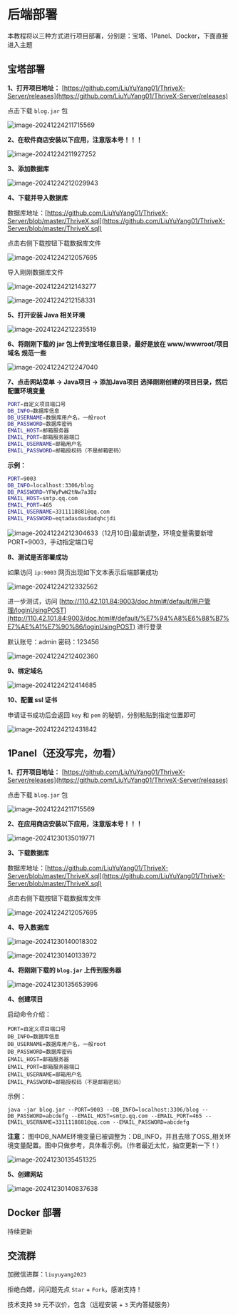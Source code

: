 # 后端部署

本教程将以三种方式进行项目部署，分别是：宝塔、1Panel、Docker，下面直接进入主题



## 宝塔部署

**1、打开项目地址：** [https://github.com/LiuYuYang01/ThriveX-Server/releases](https://github.com/LiuYuYang01/ThriveX-Server/releases)

点击下载 `blog.jar` 包


![image-20241224211715569](./assets/image-20241224211715569.png)



**2、在软件商店安装以下应用，注意版本号！！！**

![image-20241224211927252](./assets/image-20241224211927252.png)



**3、添加数据库**

![image-20241224212029943](./assets/image-20241224212029943.png)



**4、下载并导入数据库**

数据库地址：[https://github.com/LiuYuYang01/ThriveX-Server/blob/master/ThriveX.sql](https://github.com/LiuYuYang01/ThriveX-Server/blob/master/ThriveX.sql)

点击右侧下载按钮下载数据库文件


![image-20241224212057695](./assets/image-20241224212057695.png)

导入刚刚数据库文件


![image-20241224212143277](./assets/image-20241224212143277.png)


![image-20241224212158331](./assets/image-20241224212158331.png)



**5、打开安装 Java 相关环境**

![image-20241224212235519](./assets/image-20241224212235519.png)



**6、将刚刚下载的 jar 包上传到宝塔任意目录，最好是放在 www/wwwroot/项目域名 规范一些**


![image-20241224212247040](./assets/image-20241224212247040.png)



**7、点击网站菜单 -> Java项目 -> 添加Java项目 选择刚刚创建的项目目录，然后配置环境变量**

```bash
PORT=自定义项目端口号
DB_INFO=数据库信息
DB_USERNAME=数据库用户名，一般root
DB_PASSWORD=数据库密码
EMAIL_HOST=邮箱服务器
EMAIL_PORT=邮箱服务器端口
EMAIL_USERNAME=邮箱用户名
EMAIL_PASSWORD=邮箱授权码（不是邮箱密码）
```

**示例：**

```bash
PORT=9003
DB_INFO=localhost:3306/blog
DB_PASSWORD=YFWyPwW2tNw7a3Bz
EMAIL_HOST=smtp.qq.com
EMAIL_PORT=465
EMAIL_USERNAME=3311118881@qq.com
EMAIL_PASSWORD=eqtadasdasdadqhcjdi
```

![image-20241224212304633](./assets/image-20241224212304633.png)（12月10日)最新调整，环境变量需要新增PORT=9003，手动指定端口号



**8、测试是否部署成功**

如果访问 `ip:9003` 网页出现如下文本表示后端部署成功


![image-20241224212332562](./assets/image-20241224212332562.png)

进一步测试，访问 [http://110.42.101.84:9003/doc.html#/default/用户管理/loginUsingPOST](http://110.42.101.84:9003/doc.html#/default/%E7%94%A8%E6%88%B7%E7%AE%A1%E7%90%86/loginUsingPOST) 进行登录

默认账号：admin     密码：123456

![image-20241224212402360](./assets/image-20241224212402360.png)



**9、绑定域名**

![image-20241224212414685](./assets/image-20241224212414685.png)



**10、配置 ssl 证书**

申请证书成功后会返回 `key` 和 `pem` 的秘钥，分别粘贴到指定位置即可

![image-20241224212431842](./assets/image-20241224212431842.png)



## 1Panel（还没写完，勿看）

**1、打开项目地址：** [https://github.com/LiuYuYang01/ThriveX-Server/releases](https://github.com/LiuYuYang01/ThriveX-Server/releases)

点击下载 `blog.jar` 包


![image-20241224211715569](./assets/image-20241224211715569.png)



**2、在应用商店安装以下应用，注意版本号！！！**

![image-20241230135019771](./assets/image-20241230135019771.png)



**3、下载数据库**

数据库地址：[https://github.com/LiuYuYang01/ThriveX-Server/blob/master/ThriveX.sql](https://github.com/LiuYuYang01/ThriveX-Server/blob/master/ThriveX.sql)

点击右侧下载按钮下载数据库文件


![image-20241224212057695](./assets/image-20241224212057695.png)



**4、导入数据库**

![image-20241230140018302](./assets/image-20241230140018302.png)

![image-20241230140133972](./assets/image-20241230140133972.png)



**4、将刚刚下载的 `blog.jar` 上传到服务器**

![image-20241230135653996](./assets/image-20241230135653996.png)



**4、创建项目**

启动命令介绍：

```
PORT=自定义项目端口号
DB_INFO=数据库信息
DB_USERNAME=数据库用户名，一般root
DB_PASSWORD=数据库密码
EMAIL_HOST=邮箱服务器
EMAIL_PORT=邮箱服务器端口
EMAIL_USERNAME=邮箱用户名
EMAIL_PASSWORD=邮箱授权码（不是邮箱密码）
```

示例：

```
java -jar blog.jar --PORT=9003 --DB_INFO=localhost:3306/blog --DB_PASSWORD=abcdefg --EMAIL_HOST=smtp.qq.com --EMAIL_PORT=465 --EMAIL_USERNAME=3311118881@qq.com --EMAIL_PASSWORD=abcdefg
```

**注意：** 图中DB_NAME环境变量已被调整为：DB_INFO，并且去除了OSS_相关环境变量配置。图中只做参考，具体看示例。（作者最近太忙，抽空更新一下！）

![image-20241230135451325](./assets/image-20241230135451325.png)



**5、创建网站**

![image-20241230140837638](./assets/image-20241230140837638.png)



## Docker 部署

持续更新




## 交流群

加微信进群：`liuyuyang2023`

拒绝白嫖，问问题先点 `Star` + `Fork`，感谢支持！ 

技术支持 `50` 元不议价，包含（远程安装 + `3` 天内答疑服务）